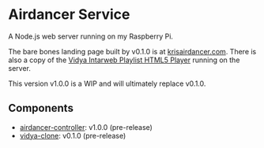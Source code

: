 # Airdancer Service

A Node.js web server running on my Raspberry Pi.

The bare bones landing page built by v0.1.0 is at [krisairdancer.com](https://krisairdancer.com/). There is also a copy of the [Vidya Intarweb Playlist HTML5 Player](https://github.com/fpgaminer/vip-html5-player) running on the server.

This version v1.0.0 is a WIP and will ultimately replace v0.1.0.

## Components

- [airdancer-controller](https://github.com/KrisAirdancer/airdancer-service/tree/api-redesign-2022/airdancer-frontend): v1.0.0 (pre-release)
- [vidya-clone](https://github.com/KrisAirdancer/airdancer-service/tree/api-redesign-2022/vidya-clone): v0.1.0 (pre-release)